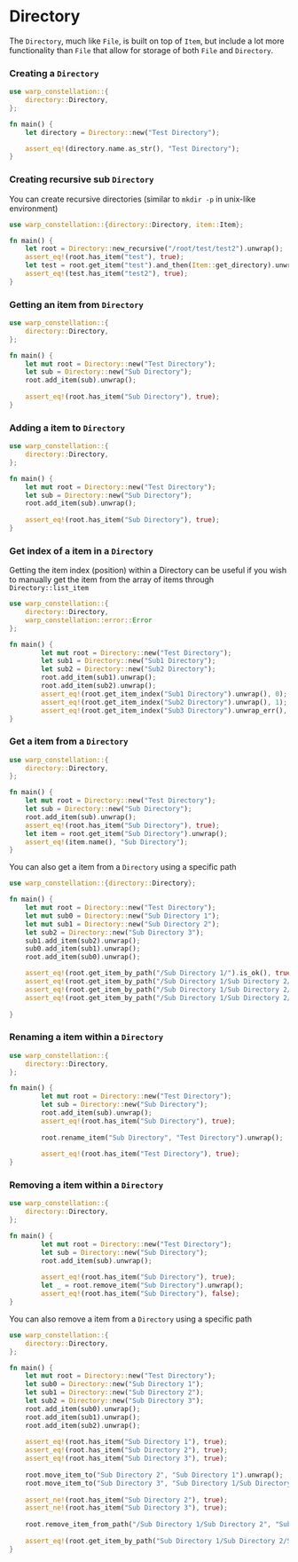 # Directory

The `Directory`, much like `File`, is built on top of `Item`, but include a lot more functionality than `File` that 
allow for storage of both `File` and `Directory`.

### Creating a `Directory`

```rust
use warp_constellation::{
    directory::Directory,
};

fn main() {
    let directory = Directory::new("Test Directory");

    assert_eq!(directory.name.as_str(), "Test Directory");
}
```

### Creating recursive sub `Directory`

You can create recursive directories (similar to `mkdir -p` in unix-like environment)

```rust
use warp_constellation::{directory::Directory, item::Item};

fn main() {
    let root = Directory::new_recursive("/root/test/test2").unwrap();
    assert_eq!(root.has_item("test"), true);
    let test = root.get_item("test").and_then(Item::get_directory).unwrap();
    assert_eq!(test.has_item("test2"), true);
}
```

### Getting an item from `Directory`

```rust
use warp_constellation::{
    directory::Directory,
};

fn main() {
    let mut root = Directory::new("Test Directory");
    let sub = Directory::new("Sub Directory");
    root.add_item(sub).unwrap();
    
    assert_eq!(root.has_item("Sub Directory"), true);
}
```

### Adding a item to `Directory`

```rust
use warp_constellation::{
    directory::Directory,
};

fn main() {
    let mut root = Directory::new("Test Directory");
    let sub = Directory::new("Sub Directory");
    root.add_item(sub).unwrap();
    
    assert_eq!(root.has_item("Sub Directory"), true);
}
```

### Get index of a item in a `Directory`

Getting the item index (position) within a Directory can be useful if you wish to manually get the item from the array of items through `Directory::list_item`

```rust
use warp_constellation::{
    directory::Directory,
    warp_constellation::error::Error
};

fn main() {
        let mut root = Directory::new("Test Directory");
        let sub1 = Directory::new("Sub1 Directory");
        let sub2 = Directory::new("Sub2 Directory");
        root.add_item(sub1).unwrap();
        root.add_item(sub2).unwrap();
        assert_eq!(root.get_item_index("Sub1 Directory").unwrap(), 0);
        assert_eq!(root.get_item_index("Sub2 Directory").unwrap(), 1);
        assert_eq!(root.get_item_index("Sub3 Directory").unwrap_err(), Error::ArrayPositionNotFound);
}
```

### Get a item from a `Directory`

```rust
use warp_constellation::{
    directory::Directory,
};

fn main() {
    let mut root = Directory::new("Test Directory");
    let sub = Directory::new("Sub Directory");
    root.add_item(sub).unwrap();
    assert_eq!(root.has_item("Sub Directory"), true);
    let item = root.get_item("Sub Directory").unwrap();
    assert_eq!(item.name(), "Sub Directory");
}
```

You can also get a item from a `Directory` using a specific path

```rust
use warp_constellation::{directory::Directory};

fn main() {
    let mut root = Directory::new("Test Directory");
    let mut sub0 = Directory::new("Sub Directory 1");
    let mut sub1 = Directory::new("Sub Directory 2");
    let sub2 = Directory::new("Sub Directory 3");
    sub1.add_item(sub2).unwrap();
    sub0.add_item(sub1).unwrap();
    root.add_item(sub0).unwrap();

    assert_eq!(root.get_item_by_path("/Sub Directory 1/").is_ok(), true);
    assert_eq!(root.get_item_by_path("/Sub Directory 1/Sub Directory 2/").is_ok(), true);
    assert_eq!(root.get_item_by_path("/Sub Directory 1/Sub Directory 2/Sub Directory 3").is_ok(), true);
    assert_eq!(root.get_item_by_path("/Sub Directory 1/Sub Directory 2/Sub Directory 3/Another Dir").is_ok(), false);
    
}
```
### Renaming a item within a `Directory`

```rust
use warp_constellation::{
    directory::Directory,
};

fn main() {
        let mut root = Directory::new("Test Directory");
        let sub = Directory::new("Sub Directory");
        root.add_item(sub).unwrap();
        assert_eq!(root.has_item("Sub Directory"), true);
    
        root.rename_item("Sub Directory", "Test Directory").unwrap();
    
        assert_eq!(root.has_item("Test Directory"), true);
}
```

### Removing a item within a `Directory`

```rust
use warp_constellation::{
    directory::Directory,
};

fn main() {
        let mut root = Directory::new("Test Directory");
        let sub = Directory::new("Sub Directory");
        root.add_item(sub).unwrap();
    
        assert_eq!(root.has_item("Sub Directory"), true);
        let _ = root.remove_item("Sub Directory").unwrap();
        assert_eq!(root.has_item("Sub Directory"), false);
}
```

You can also remove a item from a `Directory` using a specific path

```rust
use warp_constellation::{
    directory::Directory,
};

fn main() {
    let mut root = Directory::new("Test Directory");
    let sub0 = Directory::new("Sub Directory 1");
    let sub1 = Directory::new("Sub Directory 2");
    let sub2 = Directory::new("Sub Directory 3");
    root.add_item(sub0).unwrap();
    root.add_item(sub1).unwrap();
    root.add_item(sub2).unwrap();
    
    assert_eq!(root.has_item("Sub Directory 1"), true);
    assert_eq!(root.has_item("Sub Directory 2"), true);
    assert_eq!(root.has_item("Sub Directory 3"), true);
    
    root.move_item_to("Sub Directory 2", "Sub Directory 1").unwrap();
    root.move_item_to("Sub Directory 3", "Sub Directory 1/Sub Directory 2").unwrap();
    
    assert_ne!(root.has_item("Sub Directory 2"), true);
    assert_ne!(root.has_item("Sub Directory 3"), true);
    
    root.remove_item_from_path("/Sub Directory 1/Sub Directory 2", "Sub Directory 3").unwrap();
    
    assert_eq!(root.get_item_by_path("Sub Directory 1/Sub Directory 2/Sub Directory 3").is_err(), true);
}
```